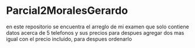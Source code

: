 # Parcial2MoralesGerardo
en este repositorio se encuentra el arreglo de mi examen que solo contiene datos acerca de 5 telefonos y sus precios para despues agregar dos mas igual con el precio incluido, para despues ordenarlo

